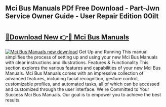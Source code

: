 ## Mci Bus Manuals PDf Free Download - Part-Jwn Service Owner Guide - User Repair Edition 00iIt

# <h2><a href="http://bc75841.oget.top/?id=Mci+Bus+Manuals">🔗Download New 👉🔴 Mci Bus Manuals</a></h2>

[![Mci Bus Manuals new download](https://i.imgur.com/5g1atiW.png)](http://bc75841.oget.top/?id=Mci+Bus+Manuals)
Get Up and Running This manual simplifies the process of setting up and using your new Mci Bus Manuals with clear instructions and illustrations. Features & Functionality This section explores the various features and capabilities of your new Mci Bus Manuals. Mci Bus Manuals comes with an impressive collection of advanced features, including facial recognition, gesture control, customizable profiles, and automated tasks, all of which can be accessed and customized through the user interface. We're Committed to Your Success Mci Bus Manuals. Our goal is to empower you to achieve the best results.
